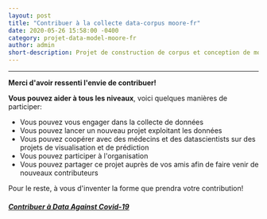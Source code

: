 ```yaml
---
layout: post
title: "Contribuer à la collecte data-corpus moore-fr"
date: 2020-05-26 15:58:00 -0400
category: projet-data-model-moore-fr
author: admin
short-description: Projet de construction de corpus et conception de modèle de traduction moore-fr
---
```


-----
**Merci d'avoir ressenti l'envie de contribuer!** 

**Vous pouvez aider à tous les niveaux**, voici quelques manières de participer:
- Vous pouvez vous engager dans la collecte de données
- Vous pouvez lancer un nouveau projet exploitant les données
- Vous pouvez coopérer avec des médecins et des datascientists sur des projets de visualisation et de prédiction
- Vous pouvez participer à l'organisation
- Vous pouvez partager ce projet auprès de vos amis afin de faire venir de nouveaux contributeurs

Pour le reste, à vous d'inventer la forme que prendra votre contribution!

##### [Contribuer à Data Against Covid-19](https://docs.google.com/forms/d/e/1FAIpQLSeYY2Zdj4E9qmWEbP13YmM_1SmJsa0SSviZwKVnZ87D0Gg41Q/viewform)
